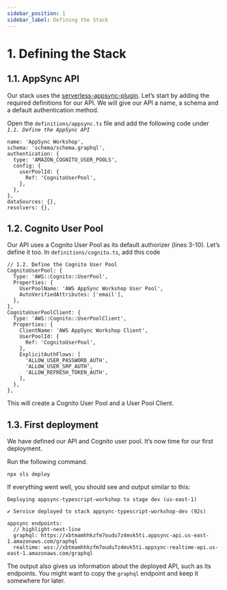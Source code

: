 ```yaml
---
sidebar_position: 1
sidebar_label: Defining the Stack
---
```


# 1. Defining the Stack

## 1.1. AppSync API

Our stack uses the [serverless-appsync-plugin](https://github.com/sid88in/serverless-appsync-plugin). Let’s start by adding the required definitions for our API. We will give our API a name, a schema and a default authentication method.

Open the `definitions/appsync.ts` file and add the following code under _`1.1. Define the AppSync API`_

```tsx showLineNumbers
name: 'AppSync Workshop',
schema: 'schema/schema.graphql',
authentication: {
  type: 'AMAZON_COGNITO_USER_POOLS',
  config: {
    userPoolId: {
      Ref: 'CognitoUserPool',
    },
  },
},
dataSources: {},
resolvers: {},
```

## 1.2. Cognito User Pool

Our API uses a Cognito User Pool as its default authorizer (lines 3-10). Let’s define it too. In `definitions/cognito.ts`, add this code

```tsx showLineNumbers
// 1.2. Define the Cognito User Pool
CognitoUserPool: {
  Type: 'AWS::Cognito::UserPool',
  Properties: {
    UserPoolName: 'AWS AppSync Workshop User Pool',
    AutoVerifiedAttributes: ['email'],
  },
},
CognitoUserPoolClient: {
  Type: 'AWS::Cognito::UserPoolClient',
  Properties: {
    ClientName: 'AWS AppSync Workshop Client',
    UserPoolId: {
      Ref: 'CognitoUserPool',
    },
    ExplicitAuthFlows: [
      'ALLOW_USER_PASSWORD_AUTH',
      'ALLOW_USER_SRP_AUTH',
      'ALLOW_REFRESH_TOKEN_AUTH',
    ],
  },
},
```

This will create a Cognito User Pool and a User Pool Client.

## 1.3. First deployment

We have defined our API and Cognito user pool. It’s now time for our first deployment.

Run the following command.

```shell
npx sls deploy
```

If everything went well, you should see and output similar to this:

```shell
Deploying appsync-typescript-workshop to stage dev (us-east-1)

✔ Service deployed to stack appsync-typescript-workshop-dev (92s)

appsync endpoints:
  // highlight-next-line
  graphql: https://xbtmamhhkzfm7oudu7z4mvk5ti.appsync-api.us-east-1.amazonaws.com/graphql
  realtime: wss://xbtmamhhkzfm7oudu7z4mvk5ti.appsync-realtime-api.us-east-1.amazonaws.com/graphql
```

The output also gives us information about the deployed API, such as its endpoints. You might want to copy the `graphql` endpoint and keep it somewhere for later.
